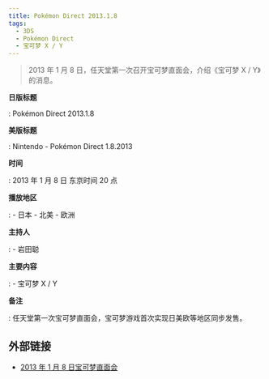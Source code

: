 ```yaml
---
title: Pokémon Direct 2013.1.8
tags:
  - 3DS
  - Pokémon Direct
  - 宝可梦 X / Y
---
```


> 2013 年 1 月 8 日，任天堂第一次召开宝可梦直面会，介绍《宝可梦 X / Y》的消息。

**日版标题**

:   Pokémon Direct 2013.1.8

**美版标题**

:   Nintendo - Pokémon Direct 1.8.2013

**时间**

:   2013 年 1 月 8 日 东京时间 20 点

**播放地区**

:   - 日本
    - 北美
    - 欧洲

**主持人**

:   - 岩田聪

**主要内容**

:   - 宝可梦 X / Y

**备注**

:   任天堂第一次宝可梦直面会，宝可梦游戏首次实现日美欧等地区同步发售。

## 外部链接

- [2013 年 1 月 8 日宝可梦直面会](https://www.bilibili.com/video/BV19E411b7q7/)
